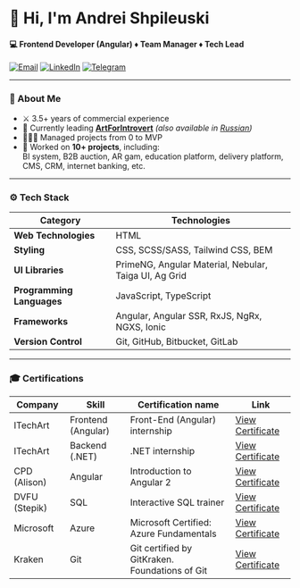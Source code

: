 # 👋 Hi, I'm Andrei Shpileuski

#### 💻 Frontend Developer (Angular) ♦ Team Manager ♦ Tech Lead
[![Email](https://img.shields.io/badge/Gmail-D14836?style=for-the-badge&logo=gmail&logoColor=white)](mailto:shpilevskiy.aa@gmail.com)
[![LinkedIn](https://img.shields.io/badge/LinkedIn-0A66C2?style=for-the-badge&logo=linkedin&logoColor=white)](https://www.linkedin.com/in/andrei-shpileuski/)
[![Telegram](https://img.shields.io/badge/Telegram-2CA5E0?style=for-the-badge&logo=telegram&logoColor=white)](https://t.me/andrei_shpileuski)

---

### 📝 About Me

- ⚔️ 3.5+ years of commercial experience
- 🔭 Currently leading **[ArtForIntrovert](https://new.artforintrovert.com)** *(also available in [Russian](https://new.artforintrovert.ru))*
- 👨🏻‍💼 Managed projects from 0 to MVP
- 💼 Worked on **10+ projects**, including:  
  BI system, B2B auction, AR gam, education platform, delivery platform, CMS, CRM, internet banking, etc.

---

### ⚙️ Tech Stack

| **Category**              | **Technologies**                                      |
|---------------------------|-------------------------------------------------------|
| **Web Technologies**      | HTML                                                  |
| **Styling**               | CSS, SCSS/SASS, Tailwind CSS, BEM                     |
| **UI Libraries**          | PrimeNG, Angular Material, Nebular, Taiga UI, Ag Grid |
| **Programming Languages** | JavaScript, TypeScript                                |
| **Frameworks**            | Angular, Angular SSR, RxJS, NgRx, NGXS, Ionic         |
| **Version Control**       | Git, GitHub, Bitbucket, GitLab                        |

---

### 🎓 Certifications

| **Company**   | **Skill**          | **Certification name**                         | **Link**                                                                                               |
|---------------|--------------------|------------------------------------------------|--------------------------------------------------------------------------------------------------------|
| ITechArt      | Frontend (Angular) | Front-End (Angular) internship                 | [View Certificate](https://drive.google.com/file/d/1a1lhUDimhxikYQpQtbVJIvgp5nLpDGVe/view?usp=sharing) |
| ITechArt      | Backend (.NET)     | .NET internship                                | [View Certificate](https://drive.google.com/file/d/184t0nJa95EsoxDpkbdDYkxOgigpKeN6W/view?usp=sharing) |
| CPD (Alison)  | Angular            | Introduction to Angular 2                      | [View Certificate](https://drive.google.com/file/d/1yVywbdeaG4axxlibvh2Uqgi_UuKlsKzo/view?usp=sharing) |
| DVFU (Stepik) | SQL                | Interactive SQL trainer                        | [View Certificate](https://drive.google.com/file/d/1IpM-35NWf2VWpcK5_NGFXC3btYGzAUeE/view?usp=sharing) |
| Microsoft     | Azure              | Microsoft Certified: Azure Fundamentals        | [View Certificate](https://drive.google.com/file/d/1_D9UnSw2ZLZp3oozcVTmbkg8StLMDF65/view?usp=sharing) |
| Kraken        | Git                | Git certified by GitKraken. Foundations of Git | [View Certificate](https://drive.google.com/file/d/1ZGvj8HKk6aVM-7BmlQMpwMEEFs-4R2sW/view?usp=sharing) |